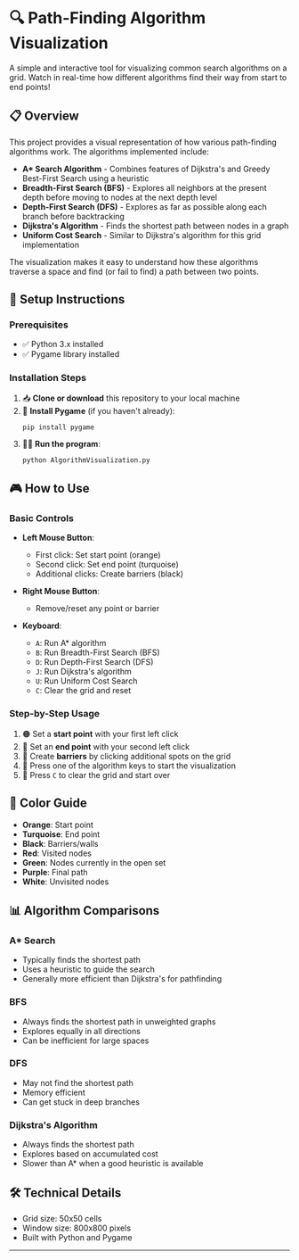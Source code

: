 # 🔍 Path-Finding Algorithm Visualization

A simple and interactive tool for visualizing common search algorithms on a grid. Watch in real-time how different algorithms find their way from start to end points!


## 📋 Overview

This project provides a visual representation of how various path-finding algorithms work. The algorithms implemented include:

- **A\* Search Algorithm** - Combines features of Dijkstra's and Greedy Best-First Search using a heuristic
- **Breadth-First Search (BFS)** - Explores all neighbors at the present depth before moving to nodes at the next depth level
- **Depth-First Search (DFS)** - Explores as far as possible along each branch before backtracking
- **Dijkstra's Algorithm** - Finds the shortest path between nodes in a graph
- **Uniform Cost Search** - Similar to Dijkstra's algorithm for this grid implementation

The visualization makes it easy to understand how these algorithms traverse a space and find (or fail to find) a path between two points.

## 🚀 Setup Instructions

### Prerequisites

- ✅ Python 3.x installed
- ✅ Pygame library installed

### Installation Steps

1. 📥 **Clone or download** this repository to your local machine
2. 🐍 **Install Pygame** (if you haven't already):
   ```
   pip install pygame
   ```
3. 🏃‍♂️ **Run the program**:
   ```
   python AlgorithmVisualization.py
   ```

## 🎮 How to Use

### Basic Controls

- **Left Mouse Button**: 
  - First click: Set start point (orange)
  - Second click: Set end point (turquoise)
  - Additional clicks: Create barriers (black)

- **Right Mouse Button**:
  - Remove/reset any point or barrier

- **Keyboard**:
  - `A`: Run A* algorithm
  - `B`: Run Breadth-First Search (BFS)
  - `D`: Run Depth-First Search (DFS)
  - `J`: Run Dijkstra's algorithm
  - `U`: Run Uniform Cost Search
  - `C`: Clear the grid and reset

### Step-by-Step Usage

1. 🟠 Set a **start point** with your first left click
2. 🔷 Set an **end point** with your second left click
3. 🧱 Create **barriers** by clicking additional spots on the grid
4. 🔑 Press one of the algorithm keys to start the visualization
5. 🔄 Press `C` to clear the grid and start over

## 🎨 Color Guide

- **Orange**: Start point
- **Turquoise**: End point
- **Black**: Barriers/walls
- **Red**: Visited nodes
- **Green**: Nodes currently in the open set
- **Purple**: Final path
- **White**: Unvisited nodes

## 📊 Algorithm Comparisons

### A* Search
- Typically finds the shortest path
- Uses a heuristic to guide the search
- Generally more efficient than Dijkstra's for pathfinding

### BFS
- Always finds the shortest path in unweighted graphs
- Explores equally in all directions
- Can be inefficient for large spaces

### DFS
- May not find the shortest path
- Memory efficient
- Can get stuck in deep branches

### Dijkstra's Algorithm
- Always finds the shortest path
- Explores based on accumulated cost
- Slower than A* when a good heuristic is available

## 🛠️ Technical Details

- Grid size: 50x50 cells
- Window size: 800x800 pixels
- Built with Python and Pygame


---
